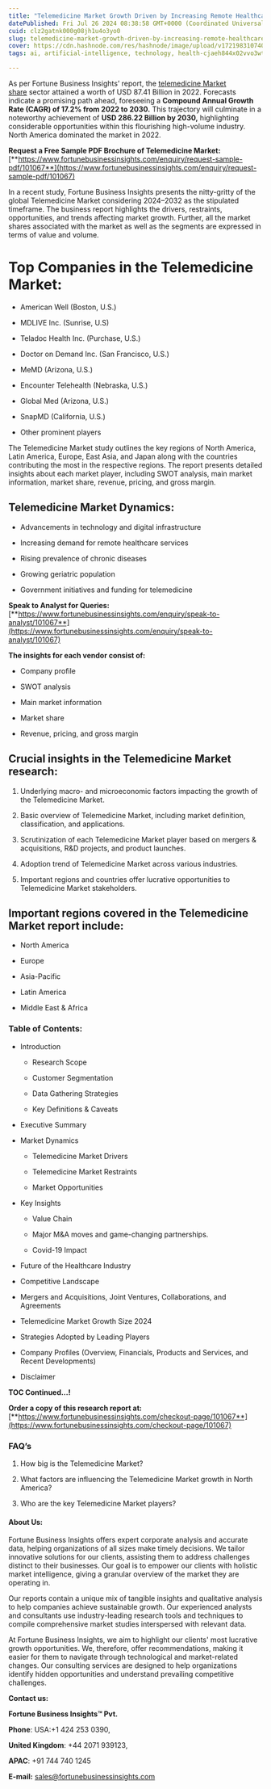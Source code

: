 ```yaml
---
title: "Telemedicine Market Growth Driven by Increasing Remote Healthcare Demand"
datePublished: Fri Jul 26 2024 08:38:58 GMT+0000 (Coordinated Universal Time)
cuid: clz2gatnk000g08jh1u4o3yo0
slug: telemedicine-market-growth-driven-by-increasing-remote-healthcare-demand
cover: https://cdn.hashnode.com/res/hashnode/image/upload/v1721983107409/1d0374d8-ebd5-4347-9f39-d7297f0c1da3.gif
tags: ai, artificial-intelligence, technology, health-cjaeh844x02vvo3wtj5r2s75q, healthcare

---
```


As per Fortune Business Insights’ report, the [telemedicine Market share](https://www.fortunebusinessinsights.com/industry-reports/telemedicine-market-market-101067) sector attained a worth of USD 87.41 Billion in 2022. Forecasts indicate a promising path ahead, foreseeing a **Compound Annual Growth Rate (CAGR) of 17.2% from 2022 to 2030.** This trajectory will culminate in a noteworthy achievement of **USD 286.22 Billion by 2030,** highlighting considerable opportunities within this flourishing high-volume industry. North America dominated the market in 2022.

**Request a Free Sample PDF Brochure of Telemedicine Market:** [**https://www.fortunebusinessinsights.com/enquiry/request-sample-pdf/101067**](https://www.fortunebusinessinsights.com/enquiry/request-sample-pdf/101067)

In a recent study, Fortune Business Insights presents the nitty-gritty of the global Telemedicine Market considering 2024–2032 as the stipulated timeframe. The business report highlights the drivers, restraints, opportunities, and trends affecting market growth. Further, all the market shares associated with the market as well as the segments are expressed in terms of value and volume.

# **Top Companies in the Telemedicine Market:**

* American Well (Boston, U.S.)
    
* MDLIVE Inc. (Sunrise, U.S)
    
* Teladoc Health Inc. (Purchase, U.S.)
    
* Doctor on Demand Inc. (San Francisco, U.S.)
    
* MeMD (Arizona, U.S.)
    
* Encounter Telehealth (Nebraska, U.S.)
    
* Global Med (Arizona, U.S.)
    
* SnapMD (California, U.S.)
    
* Other prominent players
    

The Telemedicine Market study outlines the key regions of North America, Latin America, Europe, East Asia, and Japan along with the countries contributing the most in the respective regions. The report presents detailed insights about each market player, including SWOT analysis, main market information, market share, revenue, pricing, and gross margin.

## Telemedicine Market **Dynamics**:

* Advancements in technology and digital infrastructure
    
* Increasing demand for remote healthcare services
    
* Rising prevalence of chronic diseases
    
* Growing geriatric population
    
* Government initiatives and funding for telemedicine
    

**Speak to Analyst for Queries:** [**https://www.fortunebusinessinsights.com/enquiry/speak-to-analyst/101067**](https://www.fortunebusinessinsights.com/enquiry/speak-to-analyst/101067)

**The insights for each vendor consist of:**

* Company profile
    
* SWOT analysis
    
* Main market information
    
* Market share
    
* Revenue, pricing, and gross margin
    

## **Crucial insights in the Telemedicine Market research:**

1. Underlying macro- and microeconomic factors impacting the growth of the Telemedicine Market.
    
2. Basic overview of Telemedicine Market, including market definition, classification, and applications.
    
3. Scrutinization of each Telemedicine Market player based on mergers & acquisitions, R&D projects, and product launches.
    
4. Adoption trend of Telemedicine Market across various industries.
    
5. Important regions and countries offer lucrative opportunities to Telemedicine Market stakeholders.
    

## **Important regions covered in the Telemedicine Market report include:**

* North America
    
* Europe
    
* Asia-Pacific
    
* Latin America
    
* Middle East & Africa
    

### **Table of Contents:**

* Introduction
    
    * Research Scope
        
    * Customer Segmentation
        
    * Data Gathering Strategies
        
    * Key Definitions & Caveats
        
* Executive Summary
    
* Market Dynamics
    
    * Telemedicine Market Drivers
        
    * Telemedicine Market Restraints
        
    * Market Opportunities
        
* Key Insights
    
    * Value Chain
        
    * Major M&A moves and game-changing partnerships.
        
    * Covid-19 Impact
        
* Future of the Healthcare Industry
    
* Competitive Landscape
    
* Mergers and Acquisitions, Joint Ventures, Collaborations, and Agreements
    
* Telemedicine Market Growth Size 2024
    
* Strategies Adopted by Leading Players
    
* Company Profiles (Overview, Financials, Products and Services, and Recent Developments)
    
* Disclaimer
    

**TOC Continued…!**

**Order a copy of this research report at:** [**https://www.fortunebusinessinsights.com/checkout-page/101067**](https://www.fortunebusinessinsights.com/checkout-page/101067)

### **FAQ’s**

1. How big is the Telemedicine Market?
    
2. What factors are influencing the Telemedicine Market growth in North America?
    
3. Who are the key Telemedicine Market players?
    

#### **About Us:**

Fortune Business Insights offers expert corporate analysis and accurate data, helping organizations of all sizes make timely decisions. We tailor innovative solutions for our clients, assisting them to address challenges distinct to their businesses. Our goal is to empower our clients with holistic market intelligence, giving a granular overview of the market they are operating in.

Our reports contain a unique mix of tangible insights and qualitative analysis to help companies achieve sustainable growth. Our experienced analysts and consultants use industry-leading research tools and techniques to compile comprehensive market studies interspersed with relevant data.

At Fortune Business Insights, we aim to highlight our clients' most lucrative growth opportunities. We, therefore, offer recommendations, making it easier for them to navigate through technological and market-related changes. Our consulting services are designed to help organizations identify hidden opportunities and understand prevailing competitive challenges.

**Contact us:**

**Fortune Business Insights™ Pvt.**

**Phone**: USA:+1 424 253 0390,

**United Kingdom**: +44 2071 939123,

**APAC**: +91 744 740 1245

**E-mail:** [sales@fortunebusinessinsights.com](mailto:sales@fortunebusinessinsights.com)